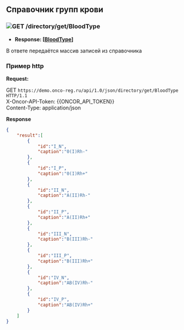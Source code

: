 ## Справочник групп крови

### ![GET](../../../../img/get.png) /directory/get/BloodType

* **Response: [[BloodType](../../../../types/types.md#com.siams.med.api.BloodType)]**

В ответе передаётся массив записей из справочника

### Пример http
**Request:** 

GET `https://demo.onco-reg.ru/api/1.0/json/directory/get/BloodType HTTP/1.1`  
X-Oncor-API-Token: {{ONCOR_API_TOKEN}}  
Content-Type: application/json

**Response**

```json
{
    "result":[
        {
            "id":"I_N",
            "caption":"0(I)Rh-"
        },
        {
            "id":"I_P",
            "caption":"0(I)Rh+"
        },
        {
            "id":"II_N",
            "caption":"A(II)Rh-"
        },
        {
            "id":"II_P",
            "caption":"A(II)Rh+"
        },
        {
            "id":"III_N",
            "caption":"B(III)Rh-"
        },
        {
            "id":"III_P",
            "caption":"B(III)Rh+"
        },
        {
            "id":"IV_N",
            "caption":"AB(IV)Rh-"
        },
        {
            "id":"IV_P",
            "caption":"AB(IV)Rh+"
        }
    ]
}
```
